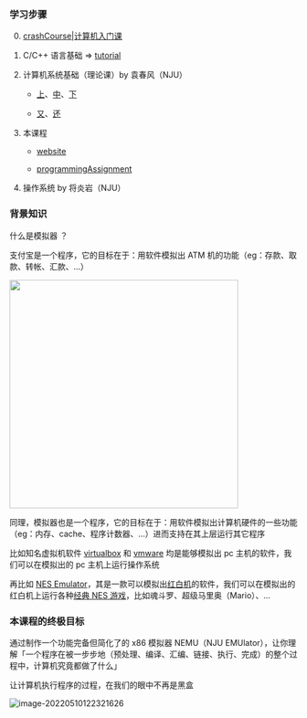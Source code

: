 ### 学习步骤

0. [crashCourse|计算机入门课](https://liupj.top/2022/10/24/crash-course-cs/)

1. C/C++ 语言基础 => [tutorial](https://liupj.top/2021/08/11/c-toturial/)

2. 计算机系统基础（理论课）by 袁春风（NJU）

    - [上](https://www.icourse163.org/course/NJU-1001625001)、[中](https://www.icourse163.org/course/NJU-1001964032)、[下](https://www.icourse163.org/course/NJU-1002532004)

    - [又](https://www.icourse163.org/course/NJU-1449521162)、[还](https://www.icourse163.org/course/NJU-1464941173)

3. 本课程

    - [website](http://jyywiki.cn/ICS/2021/)

    - [programmingAssignment](https://nju-projectn.github.io/ics-pa-gitbook/ics2021/)

4. 操作系统 by 将炎岩（NJU）

### 背景知识

什么是模拟器 ？

支付宝是一个程序，它的目标在于：用软件模拟出 ATM 机的功能（eg：存款、取款、转帐、汇款、...）

<img src="https://aliyun-oss-lpj.oss-cn-qingdao.aliyuncs.com/images/by-picgo/image-20220405190312821.png" width=400 />

同理，模拟器也是一个程序，它的目标在于：用软件模拟出计算机硬件的一些功能（eg：内存、cache、程序计数器、...）进而支持在其上层运行其它程序

比如知名虚拟机软件 [virtualbox](https://www.virtualbox.org/) 和 [vmware](https://www.vmware.com/) 均是能够模拟出 pc 主机的软件，我们可以在模拟出的 pc 主机上运行操作系统

再比如 [NES Emulator](https://www.emulator-zone.com/doc.php/nes/)，其是一款可以模拟出[红白机](https://baike.baidu.com/item/%E7%BA%A2%E7%99%BD%E6%9C%BA/4443886)的软件，我们可以在模拟出的红白机上运行各种[经典 NES 游戏](https://github.com/Brannua/nes-games)，比如魂斗罗、超级马里奥（Mario）、...

### 本课程的终极目标

通过制作一个功能完备但简化了的 x86 模拟器 NEMU（NJU EMUlator），让你理解「一个程序在被一步步地（预处理、编译、汇编、链接、执行、完成）的整个过程中，计算机究竟都做了什么」

让计算机执行程序的过程，在我们的眼中不再是黑盒

![image-20220510122321626](https://aliyun-oss-lpj.oss-cn-qingdao.aliyuncs.com/images/by-picgo/image-20220510122321626.png)

